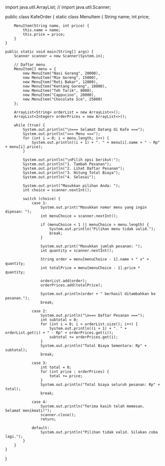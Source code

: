 import java.util.ArrayList; //
import java.util.Scanner;

public class KafeOrder {
    static class MenuItem {
        String name;
        int price;

        MenuItem(String name, int price) {
            this.name = name;
            this.price = price;
        }
    }

    public static void main(String[] args) {
        Scanner scanner = new Scanner(System.in);

        // Daftar menu
        MenuItem[] menu = {
            new MenuItem("Nasi Goreng", 20000),
            new MenuItem("Mie Goreng", 15000),
            new MenuItem("Roti Bakar", 12000),
            new MenuItem("Kentang Goreng", 10000),
            new MenuItem("Teh Tarik", 8000),
            new MenuItem("Cappucino", 20000),
            new MenuItem("Chocolate Ice", 25000)
        };

        ArrayList<String> orderList = new ArrayList<>();
        ArrayList<Integer> orderPrices = new ArrayList<>();

        while (true) {
            System.out.println("\n=== Selamat Datang di Kafe ===");
            System.out.println("=== Menu ===");
            for (int i = 0; i < menu.length; i++) {
                System.out.println((i + 1) + ". " + menu[i].name + " - Rp" + menu[i].price);
            }

            System.out.println("\nPilih opsi berikut:");
            System.out.println("1. Tambah Pesanan");
            System.out.println("2. Lihat Daftar Pesanan");
            System.out.println("3. Hitung Total Biaya");
            System.out.println("4. Selesai");

            System.out.print("Masukkan pilihan Anda: ");
            int choice = scanner.nextInt();

            switch (choice) {
                case 1:
                    System.out.print("Masukkan nomor menu yang ingin dipesan: ");
                    int menuChoice = scanner.nextInt();

                    if (menuChoice < 1 || menuChoice > menu.length) {
                        System.out.println("Pilihan menu tidak valid.");
                        break;
                    }

                    System.out.print("Masukkan jumlah pesanan: ");
                    int quantity = scanner.nextInt();

                    String order = menu[menuChoice - 1].name + " x" + quantity;
                    int totalPrice = menu[menuChoice - 1].price * quantity;

                    orderList.add(order);
                    orderPrices.add(totalPrice);

                    System.out.println(order + " berhasil ditambahkan ke pesanan.");
                    break;

                case 2:
                    System.out.println("\n=== Daftar Pesanan ===");
                    int subtotal = 0;
                    for (int i = 0; i < orderList.size(); i++) {
                        System.out.println((i + 1) + ". " + orderList.get(i) + " - Rp" + orderPrices.get(i));
                        subtotal += orderPrices.get(i);
                    }
                    System.out.println("Total Biaya Sementara: Rp" + subtotal);
                    break;

                case 3:
                    int total = 0;
                    for (int price : orderPrices) {
                        total += price;
                    }
                    System.out.println("Total biaya seluruh pesanan: Rp" + total);
                    break;

                case 4:
                    System.out.println("Terima kasih telah memesan. Selamat menikmati!");
                    scanner.close();
                    return;

                default:
                    System.out.println("Pilihan tidak valid. Silakan coba lagi.");
            }
        }
    }
}
